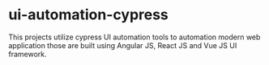 # ui-automation-cypress
This projects utilize cypress UI automation tools to automation modern web application those are built using Angular JS, React JS and Vue JS UI framework.
